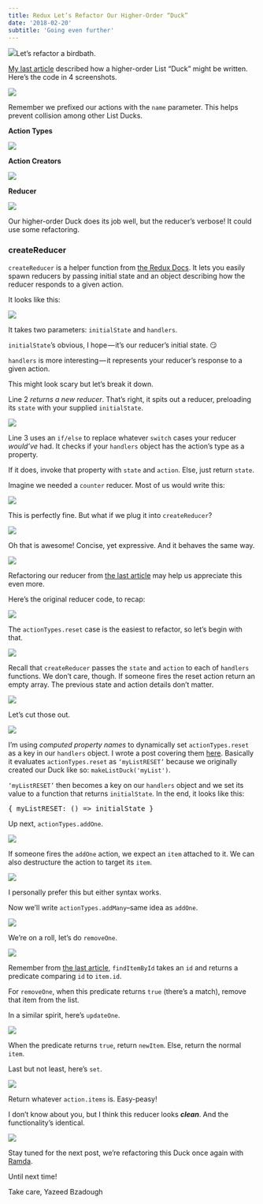 ```yaml
---
title: Redux Let’s Refactor Our Higher-Order “Duck”
date: '2018-02-20'
subtitle: 'Going even further'
---
```


![](https://cdn-images-1.medium.com/max/1600/1*dejlV_1P5rnC7MWMuAMZCg.png)Let’s refactor a birdbath.

[My last article](https://medium.com/p/a045415bef0f?source=linkShare-93124e8e38fc-1519129006) described how a higher-order List “Duck” might be written. Here’s the code in 4 screenshots.

![](https://cdn-images-1.medium.com/max/1600/1*-YWuR4qMhHGdgulL44It5w.png)

Remember we prefixed our actions with the `name` parameter. This helps prevent collision among other List Ducks.

**Action Types**

![](https://cdn-images-1.medium.com/max/1600/1*rFwrpi_e7eB_-QNIRZjTrg.png)

**Action Creators**

![](https://cdn-images-1.medium.com/max/1600/1*opwz3NU8UibamwLBNyU8Ag.png)

**Reducer**

![](https://cdn-images-1.medium.com/max/1600/1*OquJ--y0sPxhi9dlyc5gtw.png)

Our higher-order Duck does its job well, but the reducer’s verbose! It could use some refactoring.

### createReducer

`createReducer` is a helper function from [the Redux Docs](https://redux.js.org/recipes/reducing-boilerplate#generating-reducers). It lets you easily spawn reducers by passing initial state and an object describing how the reducer responds to a given action.

It looks like this:

![](https://cdn-images-1.medium.com/max/1600/1*JjlD6WQ5-zrnQUneETEFzw.png)

It takes two parameters: `initialState` and `handlers`.

`initialState`’s obvious, I hope — it’s our reducer’s initial state. 😏

`handlers` is more interesting — it represents your reducer’s response to a given action.

This might look scary but let’s break it down.

Line 2 _returns a new reducer_. That’s right, it spits out a reducer, preloading its `state` with your supplied `initialState`.

![](https://cdn-images-1.medium.com/max/1600/1*_WFBi0uv8Pc9t3-YUew5vg.png)

Line 3 uses an `if/else` to replace whatever `switch` cases your reducer _would’ve_ had. It checks if your `handlers` object has the action’s type as a property.

If it does, invoke that property with `state` and `action`.
Else, just return `state`.

Imagine we needed a `counter` reducer. Most of us would write this:

![](https://cdn-images-1.medium.com/max/1600/1*MDbz0zupPArz_Wxyaf8-BQ.png)

This is perfectly fine. But what if we plug it into `createReducer`?

![](https://cdn-images-1.medium.com/max/1600/1*11DwUM-dRpY4CyZ1s9dwjA.png)

Oh that is awesome! Concise, yet expressive. And it behaves the same way.

![](https://cdn-images-1.medium.com/max/1600/1*M2ok3DLAtYnFIxu2E9z8RA.png)

Refactoring our reducer from [the last article](https://medium.com/p/a045415bef0f?source=linkShare-93124e8e38fc-1519129006) may help us appreciate this even more.

Here’s the original reducer code, to recap:

![](https://cdn-images-1.medium.com/max/1600/1*OquJ--y0sPxhi9dlyc5gtw.png)

The `actionTypes.reset` case is the easiest to refactor, so let’s begin with that.

![](https://cdn-images-1.medium.com/max/1600/1*geYXrE3Rc7AQqRDD-okIaA.png)

Recall that `createReducer` passes the `state` and `action` to each of `handlers` functions. We don’t care, though. If someone fires the reset action return an empty array. The previous state and action details don’t matter.

![](https://cdn-images-1.medium.com/max/1600/1*Gnxcyp58-1fbX3KO17AqcQ.png)

Let’s cut those out.

![](https://cdn-images-1.medium.com/max/1600/1*eXtpoOeFrikOQhaSHJnv4Q.png)

I’m using _computed property names_ to dynamically set `actionTypes.reset` as a key in our `handlers` object. I wrote a post covering them [here](https://medium.com/front-end-hacking/immutably-rename-object-keys-in-javascript-5f6353c7b6dd). Basically it evaluates `actionTypes.reset` as `‘myListRESET’` because we originally created our Duck like so: `makeListDuck('myList')`.

`‘myListRESET’` then becomes a key on our `handlers` object and we set its value to a function that returns `initialState`. In the end, it looks like this:

<pre name="5bda" id="5bda" class="graf graf--pre graf-after--p">{ myListRESET: () => initialState }</pre>

Up next, `actionTypes.addOne`.

![](https://cdn-images-1.medium.com/max/1600/1*ulsJxARQjbnwQn1dtGksjQ.png)

If someone fires the `addOne` action, we expect an `item` attached to it. We can also destructure the action to target its `item`.

![](https://cdn-images-1.medium.com/max/1600/1*C59YIU-pJikqJb6o56RgFw.png)

I personally prefer this but either syntax works.

Now we’ll write `actionTypes.addMany`–same idea as `addOne`.

![](https://cdn-images-1.medium.com/max/1600/1*_UOudkm6VU_ORIaveXo-ZA.png)

We’re on a roll, let’s do `removeOne`.

![](https://cdn-images-1.medium.com/max/1600/1*kAHo4cpfQqtMw7Hvu5fCoQ.png)

Remember from [the last article](https://medium.com/p/a045415bef0f?source=linkShare-93124e8e38fc-1519129006), `findItemById` takes an `id` and returns a predicate comparing `id` to `item.id`.

For `removeOne`, when this predicate returns `true` (there’s a match), remove that item from the list.

In a similar spirit, here’s `updateOne`.

![](https://cdn-images-1.medium.com/max/1600/1*gI5MRa5hxvkH5hPJbbT71w.png)

When the predicate returns `true`, return `newItem`. Else, return the normal `item`.

Last but not least, here’s `set`.

![](https://cdn-images-1.medium.com/max/1600/1*vzYVbbsMGxtkDCiJOPiFqw.png)

Return whatever `action.items` is. Easy-peasy!

I don’t know about you, but I think this reducer looks **_clean_**. And the functionality’s identical.

![](https://cdn-images-1.medium.com/max/1600/1*2rCEN64sVfkv-Y7nDD167w.png)

Stay tuned for the next post, we’re refactoring this Duck once again with [Ramda](http://ramdajs.com).

Until next time!

Take care,
Yazeed Bzadough
